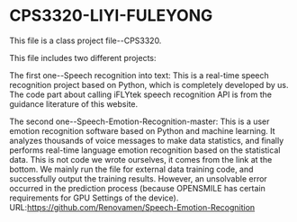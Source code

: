 # CPS3320-LIYI-FULEYONG
This file is a class project file--CPS3320.

This file includes two different projects:

  The first one--Speech recognition into text:
    This is a real-time speech recognition project based on Python, which is completely developed by us. 
    The code part about calling iFLYtek speech recognition API is from the guidance literature of this website.
  
  The second one--Speech-Emotion-Recognition-master:
    This is a user emotion recognition software based on Python and machine learning. 
    It analyzes thousands of voice messages to make data statistics, and finally performs real-time language emotion recognition based on the statistical data. 
    This is not code we wrote ourselves, it comes from the link at the bottom. 
    We mainly run the file for external data training code, and successfully output the training results. 
    However, an unsolvable error occurred in the prediction process (because OPENSMILE has certain requirements for GPU Settings of the device).
  URL:https://github.com/Renovamen/Speech-Emotion-Recognition
